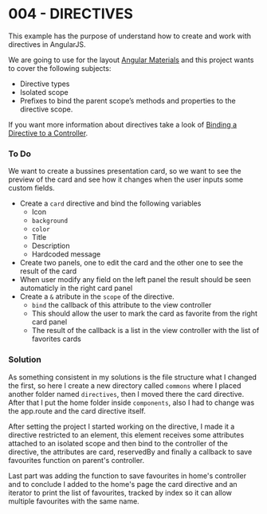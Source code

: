 # 004 - DIRECTIVES

This example has the purpose of understand how to create and work with directives in AngularJS.

We are going to use for the layout [Angular Materials][1] and this project wants to cover the following subjects:

*  Directive types
*  Isolated scope
*  Prefixes to bind the parent scope’s methods and properties to the directive scope.

If you want more information about directives take a look of [Binding a Directive to a Controller][2].

### To Do
We want to create a bussines presentation card, so we want to see the preview of the card and see how it changes when the user inputs some custom fields.
* Create a `card` directive and bind the following variables
	* Icon
	* `background`
	* `color`
	* Title
	* Description
	* Hardcoded message
* Create two panels, one to edit the card and the other one to see the result of the card
* When user modify any field on the left panel the result should be seen automaticly in the right card panel
* Create a `&` atribute in the `scope` of the directive.
    * `bind` the callback of this attribute to the view controller
    * This should allow the user to mark the card as favorite from the right card panel
    * The result of the callback is a list in the view controller with the list of favorites cards

### Solution

As something consistent in my solutions is the file structure what I changed the first, so here I create a new directory
called `commons` where I placed another folder named `directives`, then I moved there the card directive.
After that I put the home folder inside `components`, also I had to change was the app.route and the card directive itself.

After setting the project I started working on the directive, I made it a directive restricted to an element, this element
receives some attributes attached to an isolated scope and then bind to the controller of the directive, the attributes are
card, reservedBy and finally a callback to save favourites function on parent's controller.

Last part was adding the function to save favourites in home's controller and to conclude I added to the home's page the
card directive and an iterator to print the list of favourites, tracked by index so it can allow multiple favourites with
the same name.

[1]: https://material.angularjs.org/latest/
[2]: https://blog.thoughtram.io/angularjs/2015/01/02/exploring-angular-1.3-bindToController.html